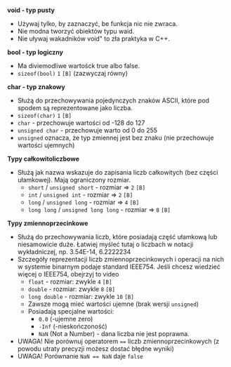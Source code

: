 **void - typ pusty**

*   Używaj tylko, by zaznaczyć, be funkcja nic nie zwraca.
*   Nie modna tworzyć obiektów typu waid.
*   Nie uływaj wakadników void" to zła praktyka w C++.

**bool - typ logiczny**

*   Ma diviemodliwe wartośck true albo false.
*   `sizeof(bool)` `1` `[B]` (zazwyczaj równy)

**char - typ znakowy**

*   Służą do przechowywania pojedynczych znaków ASCII, które pod spodem są reprezentowane jako liczba.
*  `sizeof(char)` `1` `[B]`
*   `char` - przechowuje wartości od -128 do 127
*   `unsigned char` - przechowuje warto od 0 do 255
*  `unsigned` oznacza, że typ zmiennej jest bez znaku (nie przechowuje wartości ujemnych)

**Typy całkowitoliczbowe**

*   Służą jak nazwa wskazuje do zapisania liczb całkowitych (bez części ułamkowej). Mają ograniczony rozmiar.
    *   `short` / `unsigned short` - rozmiar => `2` `[B]`
    *  `int` / `unsigned int` - rozmiar => `2` `[B]`
    *  `long` / `unsigned long` - rozmiar => `4` `[B]`
    *  `long long` / `unsigned long long` - rozmiar => `8` `[B]`

**Typy zmiennoprzecinkowe**
*   Służą do przechowywania liczb, które posiadają część ułamkową lub niesamowicie duże. Łatwiej myśleć tutaj o liczbach w notacji wykładniczej, np. 3.54E-14, 6.2222234
*   Szczegóły reprezentacji liczb zmiennoprzecinkowych i operacji na nich w systemie binarnym podaje standard IEEE754. Jeśli chcesz wiedzieć więcej o IEEE754, obejrzyj to video
    * `float` - rozmiar: zwykle `4` `[B]`
    * `double` - rozmiar: zwykle `8` `[B]`
    * `long double` - rozmiar: zwykle `10` `[B]`
    * Zawsze mogą mieć wartości ujemne (brak wersji `unsigned`)
    * Posiadają specjalne wartości:
        * `0.0` (-ujemne zero)
        * `-Inf` (-nieskończoność)
        * `NaN` (Not a Number) - dana liczba nie jest poprawna.
*   UWAGA! Nie porównuj operatorem `==` liczb zmiennoprzecinkowych (z powodu utraty precyzji możesz dostać błędne wyniki)
*   UWAGA! Porównanie `NaN == NaN` daje `false`